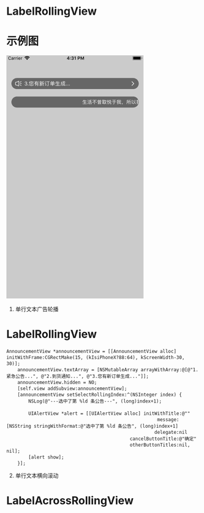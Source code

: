# LabelRollingView

# 示例图
![image](https://github.com/MrJalen/LabelRollingView/raw/master/LabelRollingView/LabelRollingView/labelRolling.gif)

1. 单行文本广告轮播 
# LabelRollingView

```
AnnouncementView *announcementView = [[AnnouncementView alloc] initWithFrame:CGRectMake(15, (kIsiPhoneX?88:64), kScreenWidth-30, 30)];
	announcementView.textArray = [NSMutableArray arrayWithArray:@[@"1.紧急公告...", @"2.到货通知...", @"3.您有新订单生成..."]];
	announcementView.hidden = NO;
	[self.view addSubview:announcementView];
	[announcementView setSelectRollingIndex:^(NSInteger index) {
		NSLog(@"---选中了第 %ld 条公告---", (long)index+1);
		
		UIAlertView *alert = [[UIAlertView alloc] initWithTitle:@""
													   message:[NSString stringWithFormat:@"选中了第 %ld 条公告", (long)index+1]
													  delegate:nil
											 cancelButtonTitle:@"确定"
											 otherButtonTitles:nil, nil];
		[alert show];
	}];
```

2. 单行文本横向滚动 
# LabelAcrossRollingView
